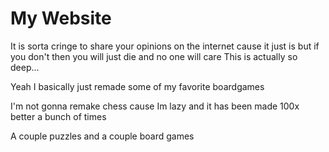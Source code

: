 # My Website
It is sorta cringe to share your opinions on the internet cause
it just is but if you don't then you will just die and no one will care
This is actually so deep...

Yeah I basically just remade some of my favorite boardgames

I'm not gonna remake chess cause Im lazy and it has been made 100x better a bunch of times

A couple puzzles and a couple board games
